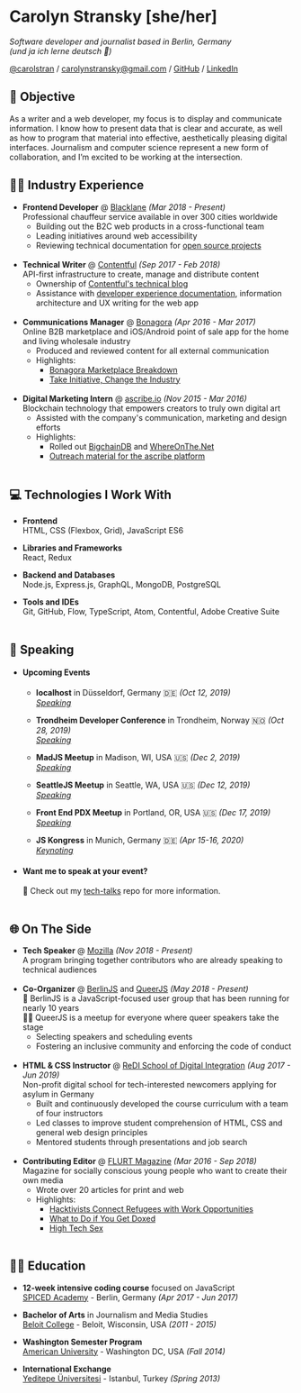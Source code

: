 # Carolyn Stransky [she/her]

_Software developer and journalist based in Berlin, Germany_ <br>
_(und ja ich lerne deutsch 🍻)_

[@carolstran](https://twitter.com/carolstran) / [carolynstransky@gmail.com](mailto:carolynstransky@gmail.com) / [GitHub](https://www.github.com/carolstran/) / [LinkedIn](https://www.linkedin.com/in/carolstran/)

<!-- **You can find a [single-page PDF](https://github.com/carolstran/cv/blob/master/one-pager/StranskyCV.pdf) version of my CV within this repo.** <br> But if you want a more detailed overview, you're in the right place! -->
<!-- <br><br> -->

## 📡 Objective

As a writer and a web developer, my focus is to display and communicate information. I know how to present data that is clear and accurate, as well as how to program that material into effective, aesthetically pleasing digital interfaces. Journalism and computer science represent a new form of collaboration, and I’m excited to be working at the intersection.

## 👩‍💻 Industry Experience

- **Frontend Developer** @ [Blacklane](https://www.blacklane.com/en) _(Mar 2018 - Present)_ <br>
  Professional chauffeur service available in over 300 cities worldwide
  - Building out the B2C web products in a cross-functional team
  - Leading initiatives around web accessibility
  - Reviewing technical documentation for [open source projects](https://github.com/blacklane/)
    <br><br>
- **Technical Writer** @ [Contentful](https://www.contentful.com/) _(Sep 2017 - Feb 2018)_ <br>
  API-first infrastructure to create, manage and distribute content
  - Ownership of [Contentful's technical blog](https://www.contentful.com/blog/)
  - Assistance with [developer experience documentation](https://www.contentful.com/developers/docs/), information architecture and UX writing for the web app
    <br><br>
- **Communications Manager** @ [Bonagora](https://medium.com/@bonagora/bonagora-is-closing-d31678e74b4e) _(Apr 2016 - Mar 2017)_ <br>
  Online B2B marketplace and iOS/Android point of sale app for the home and living wholesale industry
  - Produced and reviewed content for all external communication
  - Highlights:
    - [Bonagora Marketplace Breakdown](https://www.linkedin.com/in/carolstran/detail/treasury/position:802015431/)
    - [Take Initiative, Change the Industry](https://medium.com/@bonagora/take-initiative-change-the-industry-abccaf5f9a64)
      <br><br>
- **Digital Marketing Intern** @ [ascribe.io](https://www.ascribe.io/) _(Nov 2015 - Mar 2016)_ <br>
  Blockchain technology that empowers creators to truly own digital art
  - Assisted with the company's communication, marketing and design efforts
  - Highlights:
    - Rolled out [BigchainDB](https://www.bigchaindb.com/) and [WhereOnThe.Net](https://www.whereonthe.net/)
    - [Outreach material for the ascribe platform](https://www.linkedin.com/in/carolstran/detail/treasury/position:763046435/)
      <br><br>

## 💻 Technologies I Work With

- **Frontend**<br>
  HTML, CSS (Flexbox, Grid), JavaScript ES6

- **Libraries and Frameworks**<br>
  React, Redux

- **Backend and Databases**<br>
  Node.js, Express.js, GraphQL, MongoDB, PostgreSQL

- **Tools and IDEs**<br>
  Git, GitHub, Flow, TypeScript, Atom, Contentful, Adobe Creative Suite
  <br><br>

## 🎤 Speaking

- #### Upcoming Events
    
  - **localhost** in Düsseldorf, Germany 🇩🇪 _(Oct 12, 2019)_
    <br>[_Speaking_](https://localhost.engineering/#speakers)
    
  - **Trondheim Developer Conference** in Trondheim, Norway 🇳🇴 _(Oct 28, 2019)_
    <br>[_Speaking_](https://2019.trondheimdc.no/program)
    
  - **MadJS Meetup** in Madison, WI, USA 🇺🇸 _(Dec 2, 2019)_
    <br>[_Speaking_](https://www.meetup.com/MadisonJS/events/wqxgqlyzqbmb/)
    
  - **SeattleJS Meetup** in Seattle, WA, USA 🇺🇸 _(Dec 12, 2019)_
    <br>[_Speaking_](https://www.meetup.com/seattlejs/events/clmbzqyzqbqb/)
    
  - **Front End PDX Meetup** in Portland, OR, USA 🇺🇸 _(Dec 17, 2019)_
    <br>[_Speaking_](https://www.meetup.com/Front-End-PDX/events/jvklwqyzqbwb/)
    
  - **JS Kongress** in Munich, Germany 🇩🇪 _(Apr 15-16, 2020)_
    <br>[_Keynoting_](https://js-kongress.com/speakers/carolyn-stransky/)

- #### Want me to speak at your event?
  💖 Check out my [tech-talks](https://github.com/carolstran/tech-talks) repo for more information.
  <br><br>

## 🌐 On The Side

- **Tech Speaker** @ [Mozilla](https://events.mozilla.org/techspeakers) _(Nov 2018 - Present)_<br>
  A program bringing together contributors who are already speaking to technical audiences
  <br><br>
- **Co-Organizer** @ [BerlinJS](https://berlinjs.org/) and [QueerJS](https://queerjs.com/) _(May 2018 - Present)_<br>
  🐻 BerlinJS is a JavaScript-focused user group that has been running for nearly 10 years<br>
  🏳️‍🌈 QueerJS is a meetup for everyone where queer speakers take the stage
  - Selecting speakers and scheduling events
  - Fostering an inclusive community and enforcing the code of conduct
    <br><br>
- **HTML & CSS Instructor** @ [ReDI School of Digital Integration](https://www.redi-school.org/) _(Aug 2017 - Jun 2019)_<br>
  Non-profit digital school for tech-interested newcomers applying for asylum in Germany
  - Built and continuously developed the course curriculum with a team of four instructors
  - Led classes to improve student comprehension of HTML, CSS and general web design principles
  - Mentored students through presentations and job search
    <br><br>
- **Contributing Editor** @ [FLURT Magazine](https://flurt-archives.netlify.com/) _(Mar 2016 - Sep 2018)_ <br>
  Magazine for socially conscious young people who want to create their own media
  - Wrote over 20 articles for print and web
  - Highlights:
    - [Hacktivists Connect Refugees with Work Opportunities](https://flurt-archives.netlify.com/posts/hacktivists-connect-refugees-with-work-opportunities/)
    - [What to Do if You Get Doxed](https://flurt-archives.netlify.com/posts/what-to-do-if-you-get-doxed/)
    - [High Tech Sex](https://medium.com/@carolstran/high-tech-sex-46b44c581129?lipi=urn%3Ali%3Apage%3Ad_flagship3_profile_view_base_treasury%3BSSv4DUfPTnSJsQJRoRhdjQ%3D%3D)
      <br><br>

## 👩‍🎓 Education

- **12-week intensive coding course** focused on JavaScript<br>
  [SPICED Academy](https://www.spiced-academy.com/) - Berlin, Germany _(Apr 2017 - Jun 2017)_ <br>

- **Bachelor of Arts** in Journalism and Media Studies<br>
  [Beloit College](https://www.beloit.edu/search/?q=carolyn+stransky&x=0&y=0&as_sitesearch=https%3A%2F%2Fwww.beloit.edu%2F) - Beloit, Wisconsin, USA _(2011 - 2015)_

- **Washington Semester Program**<br>
  [American University](https://www.beloit.edu/campus/news/?story_id=427353) - Washington DC, USA _(Fall 2014)_

- **International Exchange**<br>
  [Yeditepe Üniversitesi](https://www.beloit.edu/campus/news/?story_id=381343) - Istanbul, Turkey _(Spring 2013)_
